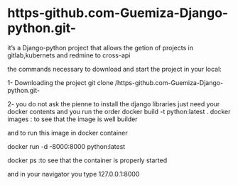 # https-github.com-Guemiza-Django-python.git-
it’s a Django-python project that allows the getion of projects in gitlab,kubernets and redmine to cross-api

the commands necessary to download and start the project in your local:

1- Downloading the project
git clone /https-github.com-Guemiza-Django-python.git-

2- you do not ask the pienne to install the django libraries just need your docker contents
and you run the order
docker build -t python:latest .
docker images : to see that the image is well builder

and to run this image in docker container 

docker run -d -8000:8000 python:latest 

docker ps :to see that the container is properly started

and in your navigator you type 127.0.0.1:8000
